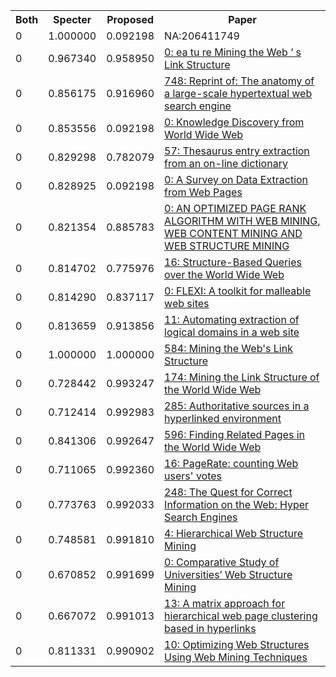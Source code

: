 <html><table><tr>
<th>Both</th>
<th>Specter</th>
<th>Proposed</th>
<th>Paper</th>
</tr>
<tr>
<td>0</td>
<td>1.000000</td>
<td>0.092198</td>
<td>NA:206411749</td>
</tr>
<tr>
<td>0</td>
<td>0.967340</td>
<td>0.958950</td>
<td><a href="https://www.semanticscholar.org/paper/5717c39b3ddb948727d035d73a6559d43cccfcc5">0: ea tu re Mining the Web ’ s Link Structure</a></td>
</tr>
<tr>
<td>0</td>
<td>0.856175</td>
<td>0.916960</td>
<td><a href="https://www.semanticscholar.org/paper/a6232b39b562b64b943c1995c9812e099c1cc967">748: Reprint of: The anatomy of a large-scale hypertextual web search engine</a></td>
</tr>
<tr>
<td>0</td>
<td>0.853556</td>
<td>0.092198</td>
<td><a href="https://www.semanticscholar.org/paper/ab0dd819b1d742a3033e41897fbc5c3b9aecd013">0: Knowledge Discovery from World Wide Web</a></td>
</tr>
<tr>
<td>0</td>
<td>0.829298</td>
<td>0.782079</td>
<td><a href="https://www.semanticscholar.org/paper/6b559dcdefa822dc946285e0deb68edd763b9ba8">57: Thesaurus entry extraction from an on-line dictionary</a></td>
</tr>
<tr>
<td>0</td>
<td>0.828925</td>
<td>0.092198</td>
<td><a href="https://www.semanticscholar.org/paper/ec1e56a57706162999f72b4c801e1e94738e00e5">0: A Survey on Data Extraction from Web Pages</a></td>
</tr>
<tr>
<td>0</td>
<td>0.821354</td>
<td>0.885783</td>
<td><a href="https://www.semanticscholar.org/paper/2b345b661f9fe9ca9bc03b84fd3d8a5a1bba8168">0: AN OPTIMIZED PAGE RANK ALGORITHM WITH WEB MINING, WEB CONTENT MINING AND WEB STRUCTURE MINING</a></td>
</tr>
<tr>
<td>0</td>
<td>0.814702</td>
<td>0.775976</td>
<td><a href="https://www.semanticscholar.org/paper/23e4cdd6703d3918fe15b4ab95f78407bc64d505">16: Structure-Based Queries over the World Wide Web</a></td>
</tr>
<tr>
<td>0</td>
<td>0.814290</td>
<td>0.837117</td>
<td><a href="https://www.semanticscholar.org/paper/ed465ab27767add30d40b53d0bc8cadf0aa295f8">0: FLEXI: A toolkit for malleable web sites</a></td>
</tr>
<tr>
<td>0</td>
<td>0.813659</td>
<td>0.913856</td>
<td><a href="https://www.semanticscholar.org/paper/b14cdd26e7e4c3b3c3bccbcc98c953b9cc329229">11: Automating extraction of logical domains in a web site</a></td>
</tr>
<tr>
<td>0</td>
<td>1.000000</td>
<td>1.000000</td>
<td><a href="https://www.semanticscholar.org/paper/c1db69e11a2564e50cd857b2ad65b83bdd4c2f89">584: Mining the Web's Link Structure</a></td>
</tr>
<tr>
<td>0</td>
<td>0.728442</td>
<td>0.993247</td>
<td><a href="https://www.semanticscholar.org/paper/bc6812b7bbf711a8510e39dc9d65573473463c79">174: Mining the Link Structure of the World Wide Web</a></td>
</tr>
<tr>
<td>0</td>
<td>0.712414</td>
<td>0.992983</td>
<td><a href="https://www.semanticscholar.org/paper/d9f8a2068f60b1ee9c96cab45a27f88e3414dffd">285: Authoritative sources in a hyperlinked environment</a></td>
</tr>
<tr>
<td>0</td>
<td>0.841306</td>
<td>0.992647</td>
<td><a href="https://www.semanticscholar.org/paper/a2b402355ba88a12da86a8a0d95404697020d728">596: Finding Related Pages in the World Wide Web</a></td>
</tr>
<tr>
<td>0</td>
<td>0.711065</td>
<td>0.992360</td>
<td><a href="https://www.semanticscholar.org/paper/4d6793b7b8874a9106f738db79b93063612eb8ef">16: PageRate: counting Web users' votes</a></td>
</tr>
<tr>
<td>0</td>
<td>0.773763</td>
<td>0.992033</td>
<td><a href="https://www.semanticscholar.org/paper/6f5d56e413fe32409abb133da6dc16ad38a9d4f5">248: The Quest for Correct Information on the Web: Hyper Search Engines</a></td>
</tr>
<tr>
<td>0</td>
<td>0.748581</td>
<td>0.991810</td>
<td><a href="https://www.semanticscholar.org/paper/52e811e85e44da96dbb6b94693f4613d05ce24b5">4: Hierarchical Web Structure Mining</a></td>
</tr>
<tr>
<td>0</td>
<td>0.670852</td>
<td>0.991699</td>
<td><a href="https://www.semanticscholar.org/paper/553d57fc58f55a04fcb86a6e911eae6a1d48bfb8">0: Comparative Study of Universities’ Web Structure Mining</a></td>
</tr>
<tr>
<td>0</td>
<td>0.667072</td>
<td>0.991013</td>
<td><a href="https://www.semanticscholar.org/paper/87815806ee1bfabd61ce8cd6ca5970f1ac58fa41">13: A matrix approach for hierarchical web page clustering based in hyperlinks</a></td>
</tr>
<tr>
<td>0</td>
<td>0.811331</td>
<td>0.990902</td>
<td><a href="https://www.semanticscholar.org/paper/fff955447a4f99a0f491e3404fab0db808b0409e">10: Optimizing Web Structures Using Web Mining Techniques</a></td>
</tr>
</table></html>

